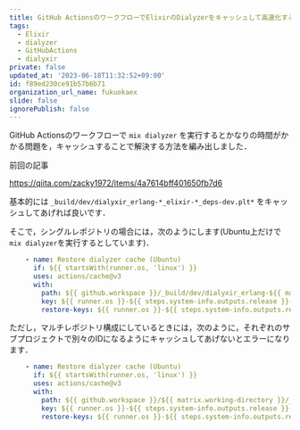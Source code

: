 ```yaml
---
title: GitHub ActionsのワークフローでElixirのDialyzerをキャッシュして高速化する
tags:
  - Elixir
  - dialyzer
  - GitHubActions
  - dialyxir
private: false
updated_at: '2023-06-18T11:32:52+09:00'
id: f89ed230ce91b57b6b71
organization_url_name: fukuokaex
slide: false
ignorePublish: false
---
```

GitHub Actionsのワークフローで `mix dialyzer` を実行するとかなりの時間がかかる問題を，キャッシュすることで解決する方法を編み出しました．

前回の記事

https://qiita.com/zacky1972/items/4a7614bff401650fb7d6

基本的には `_build/dev/dialyxir_erlang-*_elixir-*_deps-dev.plt*` をキャッシュしてあげれば良いです．

そこで，シングルレポジトリの場合には，次のようにします(Ubuntu上だけで`mix dialyzer`を実行するとしています)．

```yaml
    - name: Restore dialyzer cache (Ubuntu)
      if: ${{ startsWith(runner.os, 'linux') }}
      uses: actions/cache@v3
      with:
        path: ${{ github.workspace }}/_build/dev/dialyxir_erlang-${{ matrix.otp-version }}_elixir-${{ matrix.elixir-version }}_deps-dev.plt*
        key: ${{ runner.os }}-${{ steps.system-info.outputs.release }}-Elixir-${{ matrix.elixir-version }}-OTP-${{ matrix.otp-version }}-plt
        restore-keys: ${{ runner.os }}-${{ steps.system-info.outputs.release }}-Elixir-${{ matrix.elixir-version }}-OTP-${{ matrix.otp-version }}-plt
```

ただし，マルチレポジトリ構成にしているときには，次のように，それぞれのサブプロジェクトで別々のIDになるようにキャッシュしてあげないとエラーになります．

```yaml
    - name: Restore dialyzer cache (Ubuntu)
      if: ${{ startsWith(runner.os, 'linux') }}
      uses: actions/cache@v3
      with:
        path: ${{ github.workspace }}/${{ matrix.working-directory }}/_build/dev/dialyxir_erlang-${{ matrix.otp-version }}_elixir-${{ matrix.elixir-version }}_deps-dev.plt*
        key: ${{ runner.os }}-${{ steps.system-info.outputs.release }}-Elixir-${{ matrix.elixir-version }}-OTP-${{ matrix.otp-version }}-repo-${{ matrix.working-directory }}-plt
        restore-keys: ${{ runner.os }}-${{ steps.system-info.outputs.release }}-Elixir-${{ matrix.elixir-version }}-OTP-${{ matrix.otp-version }}-repo-${{ matrix.working-directory }}-plt
```


